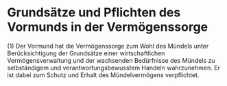 # Grundsätze und Pflichten des Vormunds in der Vermögenssorge

(1) Der Vormund hat die Vermögenssorge zum Wohl des Mündels unter Berücksichtigung der Grundsätze einer wirtschaftlichen Vermögensverwaltung und der wachsenden Bedürfnisse des Mündels zu selbständigem und verantwortungsbewusstem Handeln wahrzunehmen. Er ist dabei zum Schutz und Erhalt des Mündelvermögens verpflichtet.